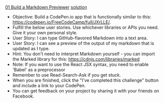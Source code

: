 [01 Build a Markdown Previewer](https://www.freecodecamp.com/challenges/build-a-markdown-previewer)
[solution](https://codepen.io/TdMichael/full/xgPGjd/)
* Objective: Build a CodePen.io app that is functionally similar to this: https://codepen.io/FreeCodeCamp/full/JXrLLE/.
* Fulfill the below user stories. Use whichever libraries or APIs you need. Give it your own personal style.
* User Story: I can type GitHub-flavored Markdown into a text area.
* User Story: I can see a preview of the output of my markdown that is updated as I type.
* Hint: You don't need to interpret Markdown yourself - you can import the Marked library for this: https://cdnjs.com/libraries/marked
* Note: If you want to use the React JSX syntax, you need to enable 'Babel' as a preprocessor
* Remember to use Read-Search-Ask if you get stuck.
* When you are finished, click the "I've completed this challenge" button and include a link to your CodePen.
* You can get feedback on your project by sharing it with your friends on Facebook.
